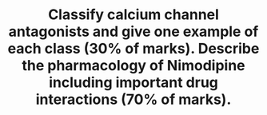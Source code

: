 ---
title: "Classify calcium channel antagonists and give one example of each class (30% of marks). Describe the pharmacology of Nimodipine including important drug interactions (70% of marks)."
entityType: SAQ
exam: PEX
college: CICM
year: 2017
sitting: B
question: 8
passRate: 19
EC_expectedDomains:
- "The classification was done well."
EC_extraCredit:
- "Most candidates demonstrated that they had a structure for a “drug” question"
EC_errorsCommon:
- "Most candidates were often challenged to fill in the detail of that structure and failed to deliver enough content to secure a pass."
- "Many candidates wrote a generic answer for calcium channel blockers instead of the specifics of nimodipine."
- "Frequently the pharmacokinetic data recounted was incorrect."
- "Candidates failed to distinguish between absorption and bioavailability."
- "The difference between oral and intravenous dosing was often omitted."
- "Few answered the section on important drug interactions."
---